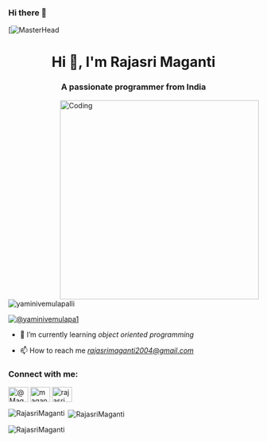 ### Hi there 👋

[![MasterHead](https://academy.avast.com/hubfs/New_Avast_Academy/Hackers/Hacker-Hero-a1.png)
<h1 align="center">Hi 👋, I'm Rajasri Maganti</h1>
<h3 align="center">A passionate programmer from India</h3>
<img align="right" alt="Coding" width="400" src="https://miro.medium.com/max/1400/0*B8DsSabAHbGZJt3Q">


<p align="left"> <img src="https://komarev.com/ghpvc/?username=yaminivemulapalli&label=Profile%20views&color=0e75b6&style=flat" alt="yaminivemulapalli" /> </p>

<p align="left"> <a href="https://twitter.com/@yaminivemulapa1" target="blank"><img src="https://img.shields.io/twitter/follow/@yaminivemulapa1?logo=twitter&style=for-the-badge" alt="@yaminivemulapa1" /></a> </p>

- 🌱 I’m currently learning *object oriented programming*

- 📫 How to reach me *rajasrimaganti2004@gmail.com*

<h3 align="left">Connect with me:</h3>
<p align="left">
<a href="https://twitter.com/Magantirajasri/" target="blank"><img align="center" src="https://raw.githubusercontent.com/rahuldkjain/github-profile-readme-generator/master/src/images/icons/Social/twitter.svg" alt="@Magantirajasri" height="30" width="40" /></a>
<a href="https://www.linkedin.com/in/maganti31/" target="blank"><img align="center" src="https://raw.githubusercontent.com/rahuldkjain/github-profile-readme-generator/master/src/images/icons/Social/linked-in-alt.svg" alt="maganti31" height="30" width="40" /></a>
<a href="https://www.hackerrank.com/rajasrimaganti21" target="blank"><img align="center" src="https://raw.githubusercontent.com/rahuldkjain/github-profile-readme-generator/master/src/images/icons/Social/hackerrank.svg" alt="rajasrimaganti21" height="30" width="40" /></a>
</p>

<p><img align="left" src="https://github-readme-stats.vercel.app/api/top-langs?username=RajasriMaganti&show_icons=true&locale=en&layout=compact" alt="RajasriMaganti" /></p>

<p>&nbsp;<img align="center" src="https://github-readme-stats.vercel.app/api?username=RajasriMaganti&show_icons=true&locale=en" alt="RajasriMaganti" /></p>

<p><img align="center" src="https://github-readme-streak-stats.herokuapp.com/?user=RajasriMaganti&" alt="RajasriMaganti" /></p>
